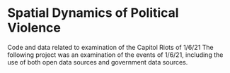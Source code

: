 # Spatial Dynamics of Political Violence
Code and data related to examination of the Capitol Riots of 1/6/21
The following project was an examination of the events of 1/6/21, including the use of both open data sources and government data sources.
